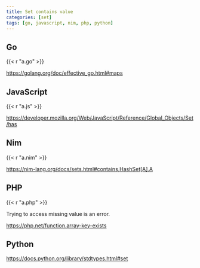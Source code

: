 ```yaml
---
title: Set contains value
categories: [set]
tags: [go, javascript, nim, php, python]
---
```


## Go

{{< r "a.go" >}}

<https://golang.org/doc/effective_go.html#maps>

## JavaScript

{{< r "a.js" >}}

<https://developer.mozilla.org/Web/JavaScript/Reference/Global_Objects/Set/has>

## Nim

{{< r "a.nim" >}}

<https://nim-lang.org/docs/sets.html#contains,HashSet[A],A>

## PHP

{{< r "a.php" >}}

Trying to access missing value is an error.

<https://php.net/function.array-key-exists>

## Python

<https://docs.python.org/library/stdtypes.html#set>

